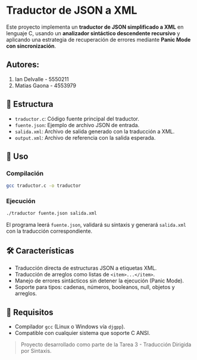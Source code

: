 # Traductor de JSON a XML

Este proyecto implementa un **traductor de JSON simplificado a XML** en lenguaje C, usando un **analizador sintáctico descendente recursivo** y aplicando una estrategia de recuperación de errores mediante **Panic Mode con sincronización**.

## Autores:

1. Ian Delvalle - 5550211
2. Matias Gaona - 4553979

## 📁 Estructura

- `traductor.c`: Código fuente principal del traductor.
- `fuente.json`: Ejemplo de archivo JSON de entrada.
- `salida.xml`: Archivo de salida generado con la traducción a XML.
- `output.xml`: Archivo de referencia con la salida esperada.

## 🚀 Uso

### Compilación

```bash
gcc traductor.c -o traductor
```

### Ejecución

```bash
./traductor fuente.json salida.xml
```

El programa leerá `fuente.json`, validará su sintaxis y generará `salida.xml` con la traducción correspondiente.

## 🛠 Características

- Traducción directa de estructuras JSON a etiquetas XML.
- Traducción de arreglos como listas de `<item>...</item>`.
- Manejo de errores sintácticos sin detener la ejecución (Panic Mode).
- Soporte para tipos: cadenas, números, booleanos, null, objetos y arreglos.

## 🔧 Requisitos

- Compilador `gcc` (Linux o Windows vía `djgpp`).
- Compatible con cualquier sistema que soporte C ANSI.

> Proyecto desarrollado como parte de la Tarea 3 - Traducción Dirigida por Sintaxis.
